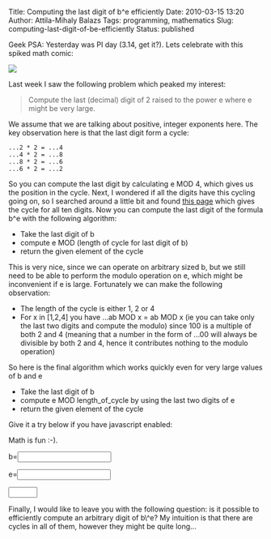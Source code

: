 Title: Computing the last digit of b^e efficiently
Date: 2010-03-15 13:20
Author: Attila-Mihaly Balazs
Tags: programming, mathematics
Slug: computing-last-digit-of-be-efficiently
Status: published

Geek PSA: Yesterday was PI day (3.14, get it?). Lets celebrate with this
spiked math comic:

[![](http://spikedmath.net/comics/197-memorizing-pi.png)](http://spikedmath.com/197.html)

Last week I saw the following problem which peaked my interest:

> Compute the last (decimal) digit of 2 raised to the power e where e
> might be very large.

We assume that we are talking about positive, integer exponents here.
The key observation here is that the last digit form a cycle:

    ...2 * 2 = ...4
    ...4 * 2 = ...8
    ...8 * 2 = ...6
    ...6 * 2 = ...2

So you can compute the last digit by calculating e MOD 4, which gives us
the position in the cycle. Next, I wondered if all the digits have this
cycling going on, so I searched around a little bit and found [this
page](http://cmsmcq.com/mib/images/expgraphs.html) which gives the cycle
for all ten digits. Now you can compute the last digit of the formula
b\^e with the following algorithm:

-   Take the last digit of b
-   compute e MOD (length of cycle for last digit of b)
-   return the given element of the cycle

This is very nice, since we can operate on arbitrary sized b, but we
still need to be able to perform the modulo operation on e, which might
be inconvenient if e is large. Fortunately we can make the following
observation:

-   The length of the cycle is either 1, 2 or 4
-   For x in [1,2,4] you have ...ab MOD x = ab MOD x (ie you can take
    only the last two digits and compute the modulo) since 100 is a
    multiple of both 2 and 4 (meaning that a number in the form of ...00
    will always be divisible by both 2 and 4, hence it contributes
    nothing to the modulo operation)

So here is the final algorithm which works quickly even for very large
values of b and e

-   Take the last digit of b
-   compute e MOD length\_of\_cycle by using the last two digits of e
-   return the given element of the cycle

Give it a try below if you have javascript enabled:

Math is fun :-).

<form>
<label for="large_num_base">b=</label><input id="large_num_base" onkeyup="&lt;br /&gt;
    var base = document.getElementById('large_num_base').value;&lt;br /&gt;
    var exp  = document.getElementById('large_num_exp').value;&lt;br /&gt;
    var f = function(b, e) {&lt;br /&gt;
        if (!/^\d+$/.test(b)) return 'Err';&lt;br /&gt;
        if (!/^\d+$/.test(e)) return 'Err';&lt;br /&gt;
        if (0 == e) return 1;&lt;/p&gt;
&lt;p&gt;b = b.substr(b.length-1); e = e.substr(e.length-2) - 1;&lt;br /&gt;
        var cycle = [ [0], [1], [2,4,8,6], [3,9,7,1], [4,6], [5], [6], [7,9,3,1], [8,4,2,6], [9] ];&lt;br /&gt;
        cycle = cycle[b];&lt;br /&gt;
        return cycle[e % cycle.length];&lt;br /&gt;
    };&lt;br /&gt;
    document.getElementById('last_digit').value = f(base, exp);&lt;br /&gt;
" style="text-align: right;"></input>  
  
<label for="large_num_exp">e=</label><input id="large_num_exp" onkeyup="document.getElementById('large_num_base').onkeyup()" style="text-align: right;"></input>  
  
<input id="last_digit" readonly="readonly" size="4" style="text-align: right;"></input>

</form>
Finally, I would like to leave you with the following question: is it
possible to efficiently compute an arbitrary digit of b\^e? My intuition
is that there are cycles in all of them, however they might be quite
long...
